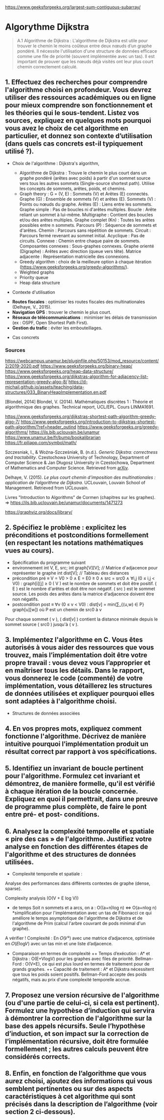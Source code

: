 https://www.geeksforgeeks.org/largest-sum-contiguous-subarray/

# Algorythme Dijkstra

> A.1 Algorithme de Dijkstra : L'algorithme de Dijkstra est utile pour trouver le chemin le moins coûteux entre deux nœuds d’un graphe pondéré. Il nécessite l'utilisation d'une structure de données efficace comme une file de priorité (souvent implémentée avec un tas). Il est important de prouver que les nœuds déjà visités ont leur plus court chemin correctement calculé.

## 1. Effectuez des recherches pour comprendre l'algorithme choisi en profondeur. Vous devrez utiliser des ressources académiques ou en ligne pour mieux comprendre son fonctionnement et les théories qui le sous-tendent. Listez vos sources, expliquez en quelques mots pourquoi vous avez le choix de cet algorithme en particulier, et donnez son contexte d’utilisation (dans quels cas concrets est-il typiquement utilisé ?). 

+ Choix de l'algorithme : Dijkstra's algorithm,
    - Algorithme de Dijkstra : Trouve le chemin le plus court dans un graphe pondéré (arêtes avec poids) à partir d'un sommet source vers tous les autres sommets (Single-source shortest path). Utilise les concepts de sommets, arêtes, poids, et chemins.
    - Graph theory : G = (V, E) : Sommets (V) et Arêtes (E) connectés.
        Graphe (G) : Ensemble de sommets (V) et arêtes (E).
        Sommets (V) : Points ou nœuds du graphe.
        Arêtes (E) : Liens entre les sommets.
        Graphe simple : Pas de boucles ni d'arêtes multiples.
        Boucle : Arête reliant un sommet à lui-même.
        Multigraphe : Contient des boucles et/ou des arêtes multiples.
        Graphe complet (Kn) : Toutes les arêtes possibles entre n sommets.
        Parcours (P) : Séquence de sommets et d'arêtes.
        Chemin : Parcours sans répétition de sommets.
        Circuit : Parcours fermé revenant au sommet initial.
        Acyclique : Pas de circuits.
        Connexe : Chemin entre chaque paire de sommets.
        Composantes connexes : Sous-graphes connexes.
        Graphe orienté (Digraphe) : Arêtes avec direction (queue vers tête).
        Matrice adjacente : Représentation matricielle des connexions.
    - Greedy algorithm : choix de la meilleure option à chaque itération (https://www.geeksforgeeks.org/greedy-algorithms/).
    - Weighted graphs
    - Priority queue
    - Heap data structure

+ Contexte d'utilisation

- **Routes fiscales** : optimiser les routes fiscales des multinationales (Delhaye, V., 2015).
- **Navigation GPS** : trouver le chemin le plus court.
- **Réseaux de télécommunications** : minimiser les délais de transmission (ex : OSPF, Open Shortest Path First).
- **Gestion du trafic** : éviter les embouteillages.

+ Cas concrets


### Sources
https://webcampus.unamur.be/pluginfile.php/50153/mod_resource/content/2/2019-2020.pdf
https://www.geeksforgeeks.org/binary-heap/
https://www.geeksforgeeks.org/heap-data-structure/
https://www.geeksforgeeks.org/dijkstras-algorithm-for-adjacency-list-representation-greedy-algo-8/
https://d-michail.github.io/assets/teaching/data-structures/033_BinaryHeapImplementation.en.pdf

[Blondel, 2014] Blondel, V. (2014). Mathématiques discrètes 1 : Théorie et algorithmique des graphes. Technical report, UCL/EPL. Cours LINMA1691.

https://www.geeksforgeeks.org/dijkstras-shortest-path-algorithm-greedy-algo-7/
https://www.geeksforgeeks.org/introduction-to-dijkstras-shortest-path-algorithm/?ref=header_outind
https://www.geeksforgeeks.org/greedy-algorithms/
https://ils.bib.uclouvain.be/unamur
https://www.unamur.be/fr/bump/bookalibrarian
https://fr.piliapp.com/symbol/math/


Szczesniak, I., & Woźna-Szcześniak, B. (n.d.). *Generic Dijkstra: correctness and tractability*. Czestochowa University of Technology, Department of Computer Science & Jan Długosz University in Czestochowa, Department of Mathematics and Computer Science. Retrieved from [arXiv](https://arxiv.org/pdf/2204.13547).

Delhaye, V. (2015). *Le plus court chemin d’imposition des multinationales : application de l’algorithme de Dijkstra*. UCLouvain, Louvain School of Management. Retrieved from UCLouvain.


Livres "Introduction to Algorithms" de Cormen (chapitres sur les graphes). => https://ils.bib.uclouvain.be/unamur/documents/1471273

https://graphviz.org/docs/library/

## 2. Spécifiez le problème : explicitez les préconditions et postconditions formellement (en respectant les notations mathématiques vues au cours).

- Spécification du programme suivant
- environnement
int V, E, src;
int graph[V][V]; // Matrice d'adjacence pour représenter le graphe
int dist[V]; // Tableau des distances
- précondition
pré ≡ V = V0 > 0 ∧ E = E0 ≥ 0 ∧ src = src0 ∧ ∀i,j (0 ≤ i,j < V0) : graph[i][j] ≥ 0
( V ) est le nombre de sommets et doit être positif.
( E ) est le nombre d'arêtes et doit être non négatif.
( src ) est le sommet source.
Les poids des arêtes dans la matrice d'adjacence doivent être non négatifs.
- postcondition
post ≡ ∀v (0 ≤ v < V0) : dist[v] = min(∑_{(u,w) ∈ P} graph[u][w]) où P est un chemin de src0 à v

Pour chaque sommet ( v ), ( dist[v] ) contient la distance minimale depuis le sommet source ( src0 ) jusqu'à ( v ).

## 3. Implémentez l'algorithme en C. Vous êtes autorisés à vous aider des ressources que vous trouvez, mais l’implémentation doit être votre propre travail : vous devez vous l’approprier et en maîtriser tous les détails. Dans le rapport, vous donnerez le code (commenté) de votre implémentation, vous détaillerez les structures de données utilisées et expliquer pourquoi elles sont adaptées à l'algorithme choisi.

+ Structures de données associées


## 4. En vos propres mots, expliquez comment fonctionne l'algorithme. Décrivez de manière intuitive pourquoi l’implémentation produit un résultat correct par rapport à vos spécifications.

## 5. Identifiez un invariant de boucle pertinent pour l'algorithme. Formulez cet invariant et démontrez, de manière formelle, qu'il est vérifié à chaque itération de la boucle concernée. Expliquez en quoi il permettrait, dans une preuve de programme plus complète, de faire le pont entre pré- et post- conditions.

## 6. Analysez la complexité temporelle et spatiale « pire des cas » de l'algorithme. Justifiez votre analyse en fonction des différentes étapes de l'algorithme et des structures de données utilisées.

+ Complexité temporelle et spatiale :

Analyse des performances dans différents contextes de graphe (dense, sparse).

Complexity analysis (O(V + E log V))

+ de temps
Soit n sommets et a arcs, on a :
O((a+n)log n)
<=> O(a+nlog n) *simplification pour l'implémentation avec un tas de Fibonacci ce qui améliore le temps asymptotique de l'algorithme de Dijkstra et de l'algorithme de Prim (calcul l'arbre couvrant de pods minimal d'un graphe).

A vérifier !
Complexité : En 𝑂(𝑉²) avec une matrice d’adjacence, optimisée en 𝑂(𝐸log𝑉) avec un tas min et une liste d’adjacence.

+ Comparaison en termes de complexité
++ Temps d’exécution :
A* et Dijkstra : O(E+VlogV) pour les graphes avec files de priorité.
Bellman-Ford : O(V×E), ce qui est plus lourd en termes de traitement pour de grands graphes.
++ Capacité de traitement :
A* et Dijkstra nécessitent que tous les poids soient positifs.
Bellman-Ford accepte des poids négatifs, mais au prix d'une complexité temporelle accrue.

## 7. Proposez une version récursive de l'algorithme (ou d'une partie de celui-ci, si cela est pertinent). Formulez une hypothèse d’induction qui servira à démontrer la correction de l'algorithme sur la base des appels récursifs. Seule l’hypothèse d’induction, et son impact sur la correction de l’implémentation récursive, doit être formulée formellement ; les autres calculs peuvent être considérés corrects.

## 8. Enfin, en fonction de l’algorithme que vous aurez choisi, ajoutez des informations qui vous semblent pertinentes ou sur des aspects caractéristiques à cet algorithme qui sont précisés dans la description de l’algorithme (voir section 2 ci-dessous).







